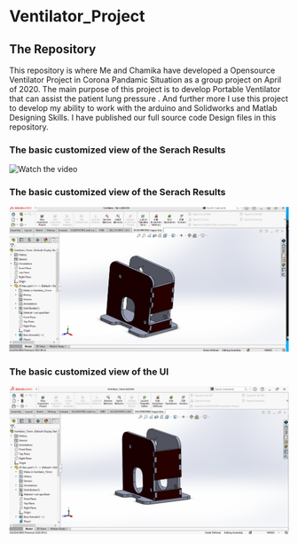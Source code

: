 # Ventilator_Project



## The Repository
This repository is where Me and Chamika have developed a Opensource Ventilator Project in Corona Pandamic Situation as a group project on April of 2020. The main purpose of this project is to develop Portable Ventilator that can assist the patient lung pressure . And further more I use this project to develop my ability to work with the arduino and Solidworks and Matlab Designing Skills. I have published our full source code Design files in this repository. 

### The basic customized view of the Serach Results
![Watch the video](https://youtu.be/OVwWnZSBNhI)

### The basic customized view of the Serach Results
![This is an image](img/img1.png)

### The basic customized view of the UI
![This is an image](img/img2.png)
